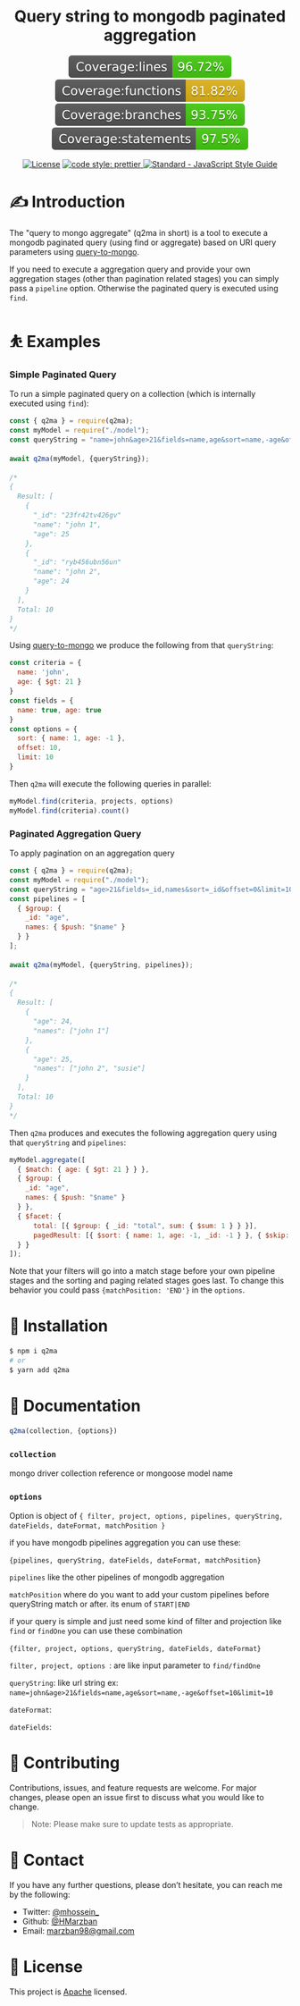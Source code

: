 <h1 align="center">Query string to mongodb paginated aggregation</h1>

<p align="center">

<img src="https://raw.githubusercontent.com/HMarzban/q2ma/master/coverage/badge-lines.svg" alt="Coverage lines" style="max-width:100%;">

<img src="https://raw.githubusercontent.com/HMarzban/q2ma/master/coverage/badge-functions.svg" alt="Coverage functions" style="max-width:100%;">

<img src="https://raw.githubusercontent.com/HMarzban/q2ma/master/coverage/badge-branches.svg" alt="Coverage branches" style="max-width:100%;">

<img src="https://raw.githubusercontent.com/HMarzban/q2ma/master/coverage/badge-statements.svg" alt="Coverage statements" style="max-width:100%;">

</p>

<p align="center">

<a href="https://opensource.org/licenses/Apache-2.0" rel="nofollow">
<img src="https://img.shields.io/badge/License-Apache%202.0-blue.svg" alt="License" style="max-width:100%;"></a>

<a href="https://github.com/sheerun/prettier-standard" rel="nofollow">
    <img alt="code style: prettier" src="https://img.shields.io/badge/code_style-prettier-ff69b4.svg">
</a>

<a href="https://github.com/sheerun/prettier-standard" rel="nofollow">
<img src="https://img.shields.io/badge/code_style-standard-brightgreen.svg" alt="Standard - JavaScript Style Guide" style="max-width:100%;">
</a>

</p>

# ✍️ Introduction
The "query to mongo aggregate" (q2ma in short) is a tool to execute a mongodb paginated query (using find or aggregate) based on URI query parameters using [query-to-mongo](https://www.npmjs.com/package/query-to-mongo).

If you need to execute a aggregation query and provide your own aggregation stages (other than pagination related stages) you can simply pass a `pipeline` option. Otherwise the paginated query is executed using `find`.

# ⛹️ Examples

### Simple Paginated Query

To run a simple paginated query on a collection (which is internally executed using `find`):

```js
const { q2ma } = require(q2ma);
const myModel = require("./model");
const queryString = "name=john&age>21&fields=name,age&sort=name,-age&offset=0&limit=10";

await q2ma(myModel, {queryString});

/* 
{
  Result: [
    {
      "_id": "23fr42tv426gv"
      "name": "john 1",
      "age": 25
    },
    {
      "_id": "ryb456ubn56un"
      "name": "john 2",
      "age": 24
    }
  ],
  Total: 10
}
*/
```
Using [query-to-mongo](https://www.npmjs.com/package/query-to-mongo) we produce the following from that `queryString`:
```js
const criteria = {
  name: 'john',
  age: { $gt: 21 }
}
const fields = {
  name: true, age: true
}
const options = {
  sort: { name: 1, age: -1 },
  offset: 10,
  limit: 10
}
```
Then `q2ma` will execute the following queries in parallel:
```js
myModel.find(criteria, projects, options)
myModel.find(criteria).count()
```

### Paginated Aggregation Query

To apply pagination on an aggregation query

```js
const { q2ma } = require(q2ma);
const myModel = require("./model");
const queryString = "age>21&fields=_id,names&sort=_id&offset=0&limit=10";
const pipelines = [
  { $group: {
    _id: "age",
    names: { $push: "$name" }
  } }
];

await q2ma(myModel, {queryString, pipelines});

/* 
{
  Result: [
    {
      "age": 24,
      "names": ["john 1"]
    },
    {
      "age": 25,
      "names": ["john 2", "susie"]
    }
  ],
  Total: 10
}
*/
```
Then `q2ma` produces and executes the following aggregation query using that `queryString` and `pipelines`:
```js
myModel.aggregate([
  { $match: { age: { $gt: 21 } } },
  { $group: {
    _id: "age",
    names: { $push: "$name" }
  } },
  { $facet: {
      total: [{ $group: { _id: "total", sum: { $sum: 1 } } }],
      pagedResult: [{ $sort: { name: 1, age: -1, _id: -1 } }, { $skip: 0 }, { $limit: 10 }, { $project: { _id: 1, names: 1 } }],
  } }
]);
```

Note that your filters will go into a match stage before your own pipeline stages and the sorting and paging related stages goes last. To change this behavior you could pass `{matchPosition: 'END'}` in the `options`.

# 🚀 Installation

```bash
$ npm i q2ma
# or
$ yarn add q2ma
```

# 📖 Documentation

```js
q2ma(collection, {options})
```

### `collection`
mongo driver collection reference or mongoose model name

### `options`
Option is object of `{ filter, project, options, pipelines, queryString, dateFields, dateFormat, matchPosition }`

if you have mongodb pipelines aggregation you can use these:

`{pipelines, queryString, dateFields, dateFormat, matchPosition}`

`pipelines` like the other pipelines of mongodb aggregation

`matchPosition` where do you want to add your custom pipelines before queryString match or after. its enum of `START|END`

if your query is simple and just need some kind of filter and projection like `find` or `findOne` you can use these combination

`{filter, project, options, queryString, dateFields, dateFormat}`

`filter, project, options `: are like input parameter to `find/findOne`

`queryString`: like url string ex: `name=john&age>21&fields=name,age&sort=name,-age&offset=10&limit=10`

`dateFormat`:

`dateFields`:

# 🤝 Contributing
Contributions, issues, and feature requests are welcome. For major changes, please open an issue first to discuss what you would like to change.

> Note: Please make sure to update tests as appropriate.

# 👋 Contact
If you have any further questions, please don’t hesitate, you can reach me by the following:
 - Twitter: [@mhossein_](https://twitter.com/mhossein_)
 - Github: [@HMarzban](https://github.com/hmarzban)
 - Email: marzban98@gmail.com


# 📝 License
This project is [Apache](https://opensource.org/licenses/Apache-2.0) licensed.
